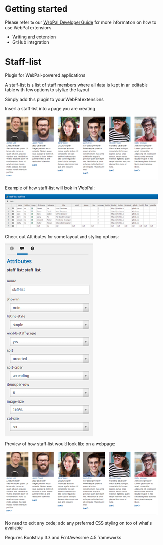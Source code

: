 Getting started
===============

Please refer to our [WebPal Developer Guide](https://www.gitbook.com/book/palomino/webpaldev/details) for more information on how to use WebPal extensions

- Writing and extension
- GitHub integration

Staff-list
==========

Plugin for WebPal-powered applications

A staff-list is a list of staff members where all data is kept in an editable table with few options to stylize the layout

Simply add this plugin to your WebPal extensions

Insert a staff-list into a page you are creating

![data?command=webpalimage.download&web_na](__resources/imgOA7Ma4GzHWCq.PNG)<span style="display:none"> </span>

Example of how staff-list will look in WebPal:

![](__resources/imge7yEHXPEhfzm.PNG)

Check out Attributes for some layout and styling options:

![](__resources/imgwRfNl4BZX1T6.PNG)

Preview of how staff-list would look like on a webpage:

![](__resources/imgOA7Ma4GzHWCq.PNG)

No need to edit any code; add any preferred CSS styling on top of what's available

Requires Bootstrap 3.3 and FontAwesome 4.5 frameworks
